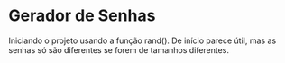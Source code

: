 # Gerador de Senhas
Iniciando o projeto usando a função rand(). De início parece útil, mas as senhas só são diferentes se forem de tamanhos diferentes.
